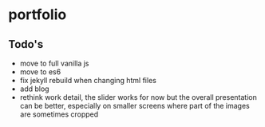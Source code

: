 # portfolio
## Todo's
- move to full vanilla js
- move to es6
- fix jekyll rebuild when changing html files
- add blog
- rethink work detail, the slider works for now but the overall presentation can be better, especially on smaller screens where part of the images are sometimes cropped
